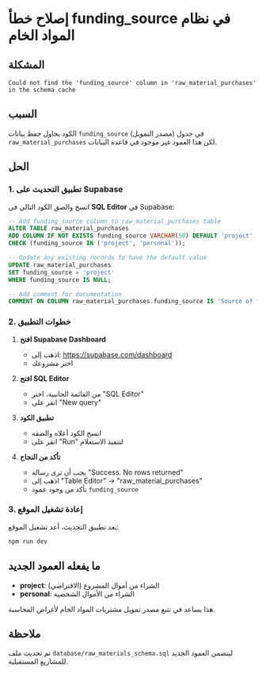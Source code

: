 # إصلاح خطأ funding_source في نظام المواد الخام

## المشكلة
```
Could not find the 'funding_source' column in 'raw_material_purchases' in the schema cache
```

## السبب
الكود يحاول حفظ بيانات `funding_source` (مصدر التمويل) في جدول `raw_material_purchases` لكن هذا العمود غير موجود في قاعدة البيانات.

## الحل

### 1. تطبيق التحديث على Supabase
انسخ والصق الكود التالي في **SQL Editor** في Supabase:

```sql
-- Add funding_source column to raw_material_purchases table
ALTER TABLE raw_material_purchases 
ADD COLUMN IF NOT EXISTS funding_source VARCHAR(50) DEFAULT 'project' 
CHECK (funding_source IN ('project', 'personal'));

-- Update any existing records to have the default value
UPDATE raw_material_purchases 
SET funding_source = 'project' 
WHERE funding_source IS NULL;

-- Add comment for documentation
COMMENT ON COLUMN raw_material_purchases.funding_source IS 'Source of funding: project (من أموال المشروع) or personal (من الأموال الشخصية)';
```

### 2. خطوات التطبيق

1. **افتح Supabase Dashboard**
   - اذهب إلى: https://supabase.com/dashboard
   - اختر مشروعك

2. **افتح SQL Editor**
   - من القائمة الجانبية، اختر "SQL Editor"
   - انقر على "New query"

3. **تطبيق الكود**
   - انسخ الكود أعلاه والصقه
   - انقر على "Run" لتنفيذ الاستعلام

4. **تأكد من النجاح**
   - يجب أن ترى رسالة "Success. No rows returned"
   - اذهب إلى "Table Editor" → "raw_material_purchases"
   - تأكد من وجود عمود `funding_source`

### 3. إعادة تشغيل الموقع
بعد تطبيق التحديث، أعد تشغيل الموقع:
```bash
npm run dev
```

## ما يفعله العمود الجديد
- **project**: الشراء من أموال المشروع (الافتراضي)
- **personal**: الشراء من الأموال الشخصية

هذا يساعد في تتبع مصدر تمويل مشتريات المواد الخام لأغراض المحاسبة.

## ملاحظة
تم تحديث ملف `database/raw_materials_schema.sql` ليتضمن العمود الجديد للمشاريع المستقبلية.
